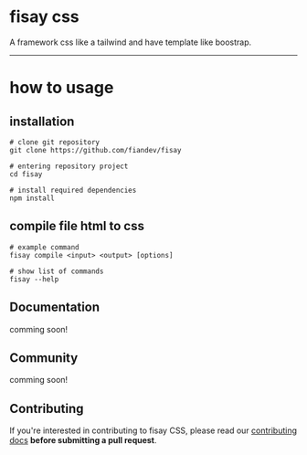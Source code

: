 # fisay css
A framework css like a tailwind and have template like boostrap.

------
# how to usage

## installation

```shell
# clone git repository
git clone https://github.com/fiandev/fisay

# entering repository project
cd fisay

# install required dependencies
npm install
```

## compile file html to css

```shell
# example command
fisay compile <input> <output> [options]

# show list of commands
fisay --help
```

## Documentation

comming soon!

## Community

comming soon!

## Contributing

If you're interested in contributing to fisay CSS, please read our [contributing docs](https://github.com/fiandev/fisay/blob/master/.github/CONTRIBUTING.md) **before submitting a pull request**.